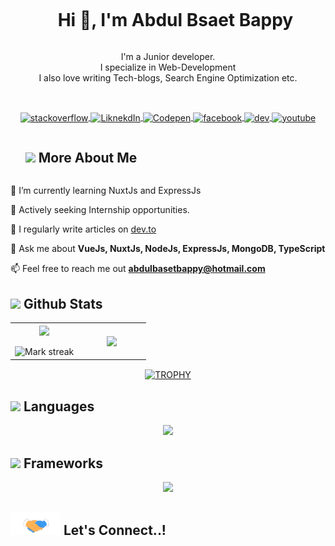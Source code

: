 <!--h1 without bottom border-->
<div id="user-content-toc">
  <ul align="center">
    <summary><h1 style="display: inline-block">Hi 👋, I'm Abdul Bsaet Bappy</h1></summary>
  </ul>
</div>
<!--Center Subtitle-->
<p align="center">I'm a Junior developer.<br/>I specialize in Web-Development<br> I also love writing Tech-blogs, Search Engine Optimization etc.<br></p><br/>






<!--icons and links-->
<p align="center">
  </a>
    <a href="https://stackoverflow.com/users/21169980/abdul-baset-bappy" target="blank">
    <img align="center" src="https://github.com/abdulbasetbappy/abdulbasetbappy/assets/96036849/2f08163a-e529-4570-83d0-f9f502718a7c" alt="stackoverflow" height="30" width="30" />
  </a>
      <a href="https://linkedin.com/abdulbasetbappy/" target="blank">
    <img align="center" src="https://github.com/abdulbasetbappy/abdulbasetbappy/assets/96036849/d303ee09-30fd-4fb0-8f3c-b5550a6fbdfd" alt="LiknekdIn" height="30" width="30" />
  </a>
        <a href="https://codepen.io/abdul-baset-bappy" target="blank">
    <img align="center" src="https://github.com/abdulbasetbappy/abdulbasetbappy/assets/96036849/f6523cbe-af31-4b91-9856-e6af321c2bdf" alt="Codepen" height="30" width="30" />
  </a>
          <a href="https://facebook.com/abdulbasetbappy.bd" target="blank">
    <img align="center" src="https://github.com/abdulbasetbappy/abdulbasetbappy/assets/96036849/8f6fefab-45b3-4c9e-8a08-51cbdee0cda3" alt="facebook" height="30" width="30" />
  </a>
            <a href="https://dev.to/abdulbasetbappy" target="blank">
    <img align="center" src="https://github.com/abdulbasetbappy/abdulbasetbappy/assets/96036849/bda71226-4d27-471f-970a-0f8c2ddd5e66" alt="dev" height="30" width="30" />
  </a>
              <a href="https://youtube.com/@abdulbasetbappy.bd" target="blank">
    <img align="center" src="https://github.com/abdulbasetbappy/abdulbasetbappy/assets/96036849/ff94d675-d921-48ba-8303-829a3ffa9337" alt="youtube" height="30" width="30" />
  </a>
</p>


















<!--h2 without bottom border-->
<div id="user-content-toc">
  <ul align="start">
    <summary><h2 style="display: inline-block"><img  src="https://user-images.githubusercontent.com/96036849/264573237-559f4e8e-1a10-48b8-ba12-5b1d7cc6b787.png" width="35"> More About Me</h2></summary>
  </ul>
</div>


<!--Intro start-->
🌱 I’m currently learning NuxtJs and ExpressJs

🔭 Actively seeking Internship opportunities.

📝 I regularly write articles on [dev.to](https://dev.to/abdulbasetbappy)

💬 Ask me about **VueJs, NuxtJs, NodeJs, ExpressJs, MongoDB, TypeScript**

📫 Feel free to reach me out **abdulbasetbappy@hotmail.com**

<!--Intro end-->


<!--- stats & Trophy (start) -->
<p align="center">
 <h2> <img src="https://media.giphy.com/media/iY8CRBdQXODJSCERIr/giphy.gif" width="35"><b> Github Stats </b></h2>
  <!--- stats (start) -->
<table align="center">
  
<tr border="none">
<td width="50%" align="center">
  <img align="center" src="https://github-readme-stats.vercel.app/api?username=abdulbasetbappy&theme=dark&show_icons=true&count_private=true" />
  <br></br>
  <img title="🔥 Get streak stats for your profile at git.io/streak-stats" alt="Mark streak" src="https://github-readme-streak-stats.herokuapp.com/?user=abdulbasetbappy&theme=dark&hide_border=false" /> 
</td>

<td width="50%" align="center">

  <img  align="center"  src="https://github-readme-stats.anuraghazra1.vercel.app/api/top-langs/?username=abdulbasetbappy&theme=dark&hide_border=false&no-bg=true&no-frame=true&langs_count=10"/>
  
  </td>
</tr>
</table>
<!--- stats (end) -->

<!--- trophy (start) -->
<div align=center>
  <a href="https://github.com/ryo-ma/github-profile-trophy" title="Go to Source">
      <img align="center" width=84% src="https://github-profile-trophy.vercel.app/?username=abdulbasetbappy&theme=radical&row=1&column=7&margin-h=15&margin-w=5&no-bg=true" alt="TROPHY" />
    </a>
</div>
<!--- trophy (start) -->


</p>        
<!--- stats (end) -->




<!--h1 without bottom border-->
<div id="user-content-toc">
  <h2 align="start" justify="start">
     <img src="https://media2.giphy.com/media/QssGEmpkyEOhBCb7e1/giphy.gif?cid=ecf05e47a0n3gi1bfqntqmob8g9aid1oyj2wr3ds3mg700bl&rid=giphy.gif" width ="25"><b> Languages</b>
  </h2>
</div>
<!--tech stack icons-->
<p align="center">
  <a href="https://skillicons.dev">
    <img src="https://skillicons.dev/icons?i=html,css,sccss,js,,ts&perline=14" />
  </a>
</p>


<!--h1 without bottom border-->
<div id="user-content-toc">
  <h2 align="start">
     <img src="https://media2.giphy.com/media/QssGEmpkyEOhBCb7e1/giphy.gif?cid=ecf05e47a0n3gi1bfqntqmob8g9aid1oyj2wr3ds3mg700bl&rid=giphy.gif" width ="25"><b> Frameworks</b>
  </h2>
</div>
<!--tech stack icons-->
<p align="center">
  <a href="https://skillicons.dev">
    <img src="https://skillicons.dev/icons?i=bootstrap,express,nuxtjs,Vue,vuetify&perline=14" />
  </a>
</p>

<!-- Connect with me -->
<!--h2 without bottom border-->
<div id="user-content-toc">
<h2><img src="https://github.com/0xAbdulKhalid/0xAbdulKhalid/raw/main/assets/mdImages/handshake.gif" width ="80">
  <b> Let's Connect..!</b>
</h2>
</div>


